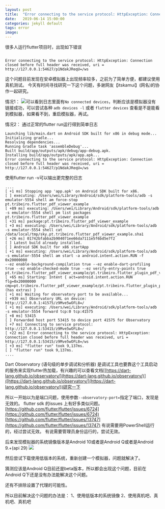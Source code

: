 ```yaml
---
layout: post
title:  "Error connecting to the service protocol: HttpException: Connection closed before full header was received, uri = http://127.0.0.1:54627/p1NdakJReqU=/ws"
date:   2019-06-14 15:00:00
categories: jekyll default
tags: error
image:
---
```

很多人运行flutter项目时，出现如下错误
```

Error connecting to the service protocol: HttpException: Connection closed before full header was received, uri = http://127.0.0.1:54627/p1NdakJReqU=/ws

```

这个问题目前发现在安卓模拟器上出现频率较多，之前为了简单方便，都建议使用真机测试。
今天有时间寻找研究一下这个问题，多谢网友【itskamui】(网名)的协作一起研究。

情况1：
​![](https://www.bughub.dev/assets/article_images/2019-06-14-error-connecting-service/0.png) ​
可以看到日志里面有```No connected devices```，判断应该是模拟器没有链接成功，可以尝试各种
```adb devices -l```
或者
```flutter devices```
查看是不是能看到模拟器，如果看不到，重启模拟器，再试。

情况2：
通过正常的flutter run运行得到简单日志
```
Launching lib/main.dart on Android SDK built for x86 in debug mode...
Initializing gradle...
Resolving dependencies...
Running Gradle task 'assembleDebug'...
Built build/app/outputs/apk/debug/app-debug.apk.
Installing build/app/outputs/apk/app.apk...
Error connecting to the service protocol: HttpException: Connection closed before full header was received, uri = http://127.0.0.1:54627/p1NdakJReqU=/ws

```

使用flutter run -v可以输出更完整的日志
```
....
[ +1 ms] Stopping app 'app.apk' on Android SDK built for x86.
[ ] executing: /Users/wei/Library/Android/sdk/platform-tools/adb -s emulator-5554 shell am force-stop pt.tribeiro.flutter_pdf_viewer_example
[ +89 ms] executing: /Users/wei/Library/Android/sdk/platform-tools/adb -s emulator-5554 shell pm list packages pt.tribeiro.flutter_pdf_viewer_example
[ +31 ms] package:pt.tribeiro.flutter_pdf_viewer_example
[ +3 ms] executing: /Users/wei/Library/Android/sdk/platform-tools/adb -s emulator-5554 shell cat
/data/local/tmp/sky.pt.tribeiro.flutter_pdf_viewer_example.sha1
[ +26 ms] 01742bfabba2b904071ee66da7111e5f6bd5e7f2
[ ] Latest build already installed.
[ ] Android SDK built for x86 startApp
[ +1 ms] executing: /Users/wei/Library/Android/sdk/platform-tools/adb -s emulator-5554 shell am start -a android.intent.action.RUN -f 0x20000000
--ez enable-background-compilation true --ez enable-dart-profiling true --ez enable-checked-mode true --ez verify-entry-points true
pt.tribeiro.flutter_pdf_viewer_example/pt.tribeiro.flutter_plugin_pdf_viewer_example.MainActivity
[ +65 ms] Starting: Intent { act=android.intent.action.RUN flg=0x20000000
cmp=pt.tribeiro.flutter_pdf_viewer_example/pt.tribeiro.flutter_plugin_pdf_viewer_example.MainActivity (has extras) }
[ +1 ms] Waiting for observatory port to be available...
[ +939 ms] Observatory URL on device: http://127.0.0.1:41575/z9Mve5wOFL8=/
[ +1 ms] executing: /Users/wei/Library/Android/sdk/platform-tools/adb -s emulator-5554 forward tcp:0 tcp:41575
[ +8 ms] 53415
[ ] Forwarded host port 53415 to device port 41575 for Observatory
[ +7 ms] Connecting to service protocol: http://127.0.0.1:53415/z9Mve5wOFL8=/
[ +22 ms] Error connecting to the service protocol: HttpException: Connection closed before full header was received, uri = http://127.0.0.1:53415/z9Mve5wOFL8=/ws
[ +3 ms] "flutter run" took 9,137ms.
[ ] "flutter run" took 9,137ms.
....

```

Dart Observatory (语句级的单步调试和分析器) 是调试工具也要靠这个工具启动的服务来实现flutter热加载，有兴趣的可以查看文档[[https://dart-lang.github.io/observatory/](https://dart-lang.github.io/observatory/)]([https://dart-lang.github.io/observatory/](https://dart-lang.github.io/observatory/))研究一下

所以一开始以为是端口问题，使用参数```--observatory-port=```指定了端口，发现是无效的。
flutter sdk 的issues 上有好多类似问题。
[https://github.com/flutter/flutter/issues/6724](https://github.com/flutter/flutter/issues/6724)
[https://github.com/flutter/flutter/issues/13747](https://github.com/flutter/flutter/issues/13747)
有说需要用PowerShell运行的，经过尝试无效。
有说需要管理员身份运行的，尝试无效。

后来发现模拟器的系统镜像版本是Android 10或者是Android Q或者是Android 9.+(api 29)
​![](https://www.bughub.dev/assets/article_images/2019-06-14-error-connecting-service/1.png) ​

然后尝试下载使用低版本的系统，重新创建一个模拟器，问题就解决了。

猜测应该是Android Q目前还是beta版本，所以都会出现这个问题，目前在Android Q下还是没有办法能解决这个问题。

还有不排除设置了代理的可能性。

所以目前解决这个问题的办法是：
1、使用低版本的系统镜像
2、使用真机吧、真机吧、真机吧

[jekyll]:      http://jekyllrb.com
[jekyll-gh]:   https://github.com/jekyll/jekyll
[jekyll-help]: https://github.com/jekyll/jekyll-help
